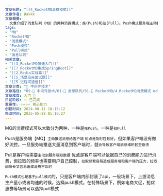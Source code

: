 ```yaml
---
文章标题: "[[4_RocketMQ消费模式]]" 
文章作者: Dakkk
文章概要: |
  文章介绍了消息队列（MQ）的两种消费模式：推(Push)和拉(Pull)。Push模式服务端主动推送，及时性好但可能压垮客户端；Pull模式客户端主动拉取，可控性强但需平衡频率。强调Push模式基于Pull，并建议根据消息生产量和场景选择合适的模式。
tags:
- "MQ"
- "RocketMQ"
- "消费模式"
- "Push模式"
- "Pull模式"
- "消息队列"
相关文章:
- "[[3_RocketMQ快速入门]]"
- "[[7_RocketMQ集成SpringBoot]]"
- "[[2_Redis实战篇]]"
- "[[5_场景应用面试题]]"
- "[[5_进程间通信]]"
文章分类: "🔬 中间件技术"
文章路径: "09-🔬 中间件技术/01-📨 消息队列/01-🚀 RocketMQ/4_RocketMQ消费模式.md"
文章难度: 入门 🌱
目前阶段: ✅ 已完成
重要性: ⭐⭐⭐⭐ 核心能力
创建时间: 2024-08-11 18:15:12
修改时间: 2025-05-28 01:16:27
---
```



MQ的消费模式可以大致分为两种，一种是`推Push`，一种是`拉Pull`

Push是服务端【MQ】`主动推送消息给客户端`
`优点是及时性较好`，但如果客户端没有做好流控，一旦服务端推送大量消息到客户端时，就`会导致客户端消息堆积甚至崩溃`

Pull是客户端需要`主动到服务端取数据`
优点是客户端可以依据自己的消费能力进行消费，但拉取的频率也需要用户自己控制，`拉取频繁容易造成服务端和客户端的压力，拉取间隔长又容易造成消费不及时`

`Push模式也是基于pull模式`的，只是客户端内部封装了api，一般场景下，上游消息生产量小或者均速的时候，选择push模式。在特殊场景下，例如电商大促，抢优惠券等场景可以选择pull模式
